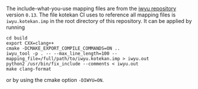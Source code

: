 The include-what-you-use mapping files are from the
[iwyu repository](https://github.com/include-what-you-use/include-what-you-use) version
`0.13`. The file kotekan CI uses to reference all mapping files is `iwyu.kotekan.imp` in the
root directory of this repository.
It can be applied by running
```
cd build
export CXX=clang++
cmake -DCMAKE_EXPORT_COMPILE_COMMANDS=ON ..
iwyu_tool -p . -- --max_line_length=100 --mapping_file=/full/path/to/iwyu.kotekan.imp > iwyu.out
python2 /usr/bin/fix_include --comments < iwyu.out
make clang-format
```
or by using the cmake option `-DIWYU=ON`.
